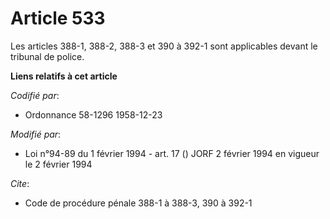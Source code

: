 # Article 533

Les articles 388-1, 388-2, 388-3 et 390 à 392-1 sont applicables devant le tribunal de police.

**Liens relatifs à cet article**

_Codifié par_:

  - Ordonnance 58-1296 1958-12-23

_Modifié par_:

  - Loi n°94-89 du 1 février 1994 - art. 17 () JORF 2 février 1994 en vigueur le 2 février 1994

_Cite_:

  - Code de procédure pénale 388-1 à 388-3, 390 à 392-1

